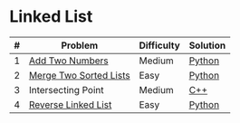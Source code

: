 # Linked List

|#|Problem|Difficulty|Solution|
|-|-|-|-|
|1|[Add Two Numbers](https://leetcode.com/problems/add-two-numbers/description/)|Medium|[Python](./add_two_numbers.py)|
|2|[Merge Two Sorted Lists](https://leetcode.com/problems/merge-two-sorted-lists/)|Easy|[Python](./merge_two_sorted_list.py)|
|3|Intersecting Point|Medium|[C++](./intersecting_point.cpp)|
|4|[Reverse Linked List](https://leetcode.com/problems/reverse-linked-list/description/)|Easy|[Python](./reverse_linked_list.py)|